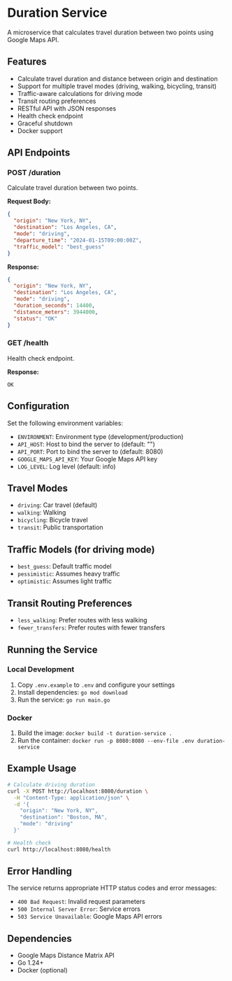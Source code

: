 # Duration Service

A microservice that calculates travel duration between two points using Google Maps API.

## Features

- Calculate travel duration and distance between origin and destination
- Support for multiple travel modes (driving, walking, bicycling, transit)
- Traffic-aware calculations for driving mode
- Transit routing preferences
- RESTful API with JSON responses
- Health check endpoint
- Graceful shutdown
- Docker support

## API Endpoints

### POST /duration

Calculate travel duration between two points.

**Request Body:**
```json
{
  "origin": "New York, NY",
  "destination": "Los Angeles, CA",
  "mode": "driving",
  "departure_time": "2024-01-15T09:00:00Z",
  "traffic_model": "best_guess"
}
```

**Response:**
```json
{
  "origin": "New York, NY",
  "destination": "Los Angeles, CA",
  "mode": "driving",
  "duration_seconds": 14400,
  "distance_meters": 3944000,
  "status": "OK"
}
```

### GET /health

Health check endpoint.

**Response:**
```
OK
```

## Configuration

Set the following environment variables:

- `ENVIRONMENT`: Environment type (development/production)
- `API_HOST`: Host to bind the server to (default: "")
- `API_PORT`: Port to bind the server to (default: 8080)
- `GOOGLE_MAPS_API_KEY`: Your Google Maps API key
- `LOG_LEVEL`: Log level (default: info)

## Travel Modes

- `driving`: Car travel (default)
- `walking`: Walking
- `bicycling`: Bicycle travel
- `transit`: Public transportation

## Traffic Models (for driving mode)

- `best_guess`: Default traffic model
- `pessimistic`: Assumes heavy traffic
- `optimistic`: Assumes light traffic

## Transit Routing Preferences

- `less_walking`: Prefer routes with less walking
- `fewer_transfers`: Prefer routes with fewer transfers

## Running the Service

### Local Development

1. Copy `.env.example` to `.env` and configure your settings
2. Install dependencies: `go mod download`
3. Run the service: `go run main.go`

### Docker

1. Build the image: `docker build -t duration-service .`
2. Run the container: `docker run -p 8080:8080 --env-file .env duration-service`

## Example Usage

```bash
# Calculate driving duration
curl -X POST http://localhost:8080/duration \
  -H "Content-Type: application/json" \
  -d '{
    "origin": "New York, NY",
    "destination": "Boston, MA",
    "mode": "driving"
  }'

# Health check
curl http://localhost:8080/health
```

## Error Handling

The service returns appropriate HTTP status codes and error messages:

- `400 Bad Request`: Invalid request parameters
- `500 Internal Server Error`: Service errors
- `503 Service Unavailable`: Google Maps API errors

## Dependencies

- Google Maps Distance Matrix API
- Go 1.24+
- Docker (optional)
